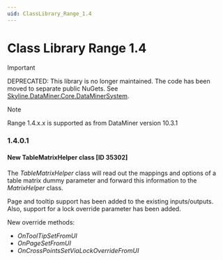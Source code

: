 ```yaml
---
uid: ClassLibrary_Range_1.4
---
```


# Class Library Range 1.4

> [!IMPORTANT]
> DEPRECATED: This library is no longer maintained. The code has been moved to separate public NuGets. See [Skyline.DataMiner.Core.DataMinerSystem](xref:Skyline_DataMiner_Core_DataMinerSystem_Range_1.0).

> [!NOTE]
> Range 1.4.x.x is supported as from DataMiner version 10.3.1

### 1.4.0.1

#### New TableMatrixHelper class [ID 35302]

The *TableMatrixHelper* class will read out the mappings and options of a table matrix dummy parameter and forward this information to the *MatrixHelper* class.

Page and tooltip support has been added to the existing inputs/outputs. Also, support for a lock override parameter has been added.

New override methods:

- *OnToolTipSetFromUI*
- *OnPageSetFromUI*
- *OnCrossPointsSetViaLockOverrideFromUI*
